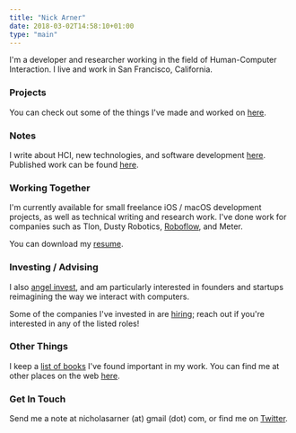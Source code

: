 ```yaml
---
title: "Nick Arner"
date: 2018-03-02T14:58:10+01:00
type: "main"
---
```




I'm a developer and researcher working in the field of Human-Computer Interaction.  I live and work in San Francisco, California. 



### Projects

You can check out some of the things I've made and worked on [here](/projects_and_work/projects/). 




### Notes

I write about HCI, new technologies, and software development [here](/notes/).
Published work can be found [here](/publications/publications/).



### Working Together

I'm currently available for small freelance iOS / macOS development projects, as well as technical writing and research work. I've done work for companies such as Tlon, Dusty Robotics, [Roboflow](Roboflow_Native_iOS_SDK/), and Meter.

You can download my [resume](NFA-Resume.pdf). 



### Investing / Advising

I also [angel invest](investing/), and am particularly interested in founders and startups reimagining the way we interact with computers. 

Some of the companies I've invested in are [hiring](https://narner.notion.site/Nick-Arner-s-Job-Board-270bf00c8f67410881a29a2c6242ff17); reach out if you're interested in any of the listed roles!



### Other Things

I keep a [list of books](books/) I've found important in my work. You can find me at other places on the web [here](web/). 



### Get In Touch

Send me a note at nicholasarner (at) gmail (dot) com, or find me on [Twitter](https://twitter.com/nickarner).

